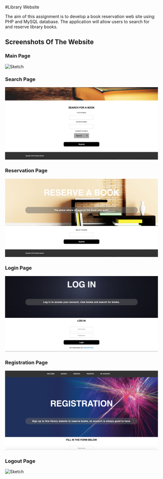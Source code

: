 #Library Website

The aim of this assignment is to develop a book reservation web site using PHP and MySQL database. The application will allow users to search for and reserve library books.

## Screenshots Of The Website

### Main Page
![Sketch](Images/MainPage.png)

### Search Page
![Sketch](Images/SearchPage.png)

### Reservation Page
![Sketch](Images/ReservePage.png)

### Login Page
![Sketch](Images/LoginPage.png)

### Registration Page
![Sketch](Images/RegisterPage.png)

### Logout Page
![Sketch](Images/LogoutPage.png)
